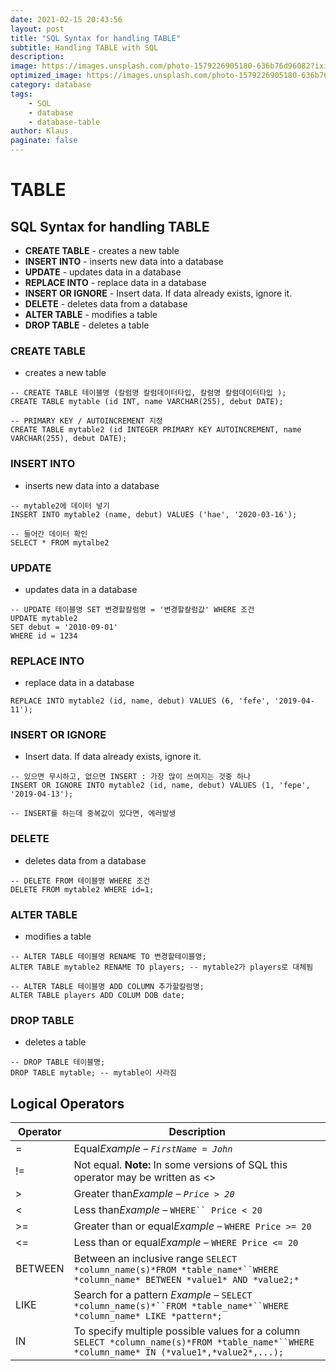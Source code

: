 ```yaml
---
date: 2021-02-15 20:43:56
layout: post
title: "SQL Syntax for handling TABLE"
subtitle: Handling TABLE with SQL
description:
image: https://images.unsplash.com/photo-1579226905180-636b76d96082?ixid=MXwxMjA3fDB8MHxwaG90by1wYWdlfHx8fGVufDB8fHw%3D&ixlib=rb-1.2.1&auto=format&fit=crop&w=1534&q=80
optimized_image: https://images.unsplash.com/photo-1579226905180-636b76d96082?ixid=MXwxMjA3fDB8MHxwaG90by1wYWdlfHx8fGVufDB8fHw%3D&ixlib=rb-1.2.1&auto=format&fit=crop&w=1534&q=80
category: database
tags:
    - SQL
    - database
    - database-table
author: Klaus
paginate: false
---
```




# TABLE



## SQL Syntax for handling TABLE

- **CREATE TABLE** - creates a new table
- **INSERT INTO** - inserts new data into a database
- **UPDATE** - updates data in a database
- **REPLACE INTO** - replace data in a database
- **INSERT OR IGNORE** - Insert data. If data already exists, ignore it.
- **DELETE** - deletes data from a database
- **ALTER TABLE** - modifies a table
- **DROP TABLE** - deletes a table



### CREATE TABLE

- creates a new table

```sqlite
-- CREATE TABLE 테이블명 (칼럼명 칼럼데이터타입, 칼럼명 칼럼데이터타입 );
CREATE TABLE mytable (id INT, name VARCHAR(255), debut DATE);

-- PRIMARY KEY / AUTOINCREMENT 지정
CREATE TABLE mytable2 (id INTEGER PRIMARY KEY AUTOINCREMENT, name VARCHAR(255), debut DATE);
```



### INSERT INTO

- inserts new data into a database

```sqlite
-- mytable2에 데이터 넣기
INSERT INTO mytable2 (name, debut) VALUES ('hae', '2020-03-16');

-- 들어간 데이터 확인
SELECT * FROM mytalbe2
```



### UPDATE

- updates data in a database

```sqlite
-- UPDATE 테이블명 SET 변경할칼럼명 = '변경할칼럼값' WHERE 조건
UPDATE mytable2
SET debut = '2010-09-01'
WHERE id = 1234
```



### REPLACE INTO

- replace data in a database

```sqlite
REPLACE INTO mytable2 (id, name, debut) VALUES (6, 'fefe', '2019-04-11');
```



### INSERT OR IGNORE

- Insert data. If data already exists, ignore it.

```sqlite
-- 있으면 무시하고, 없으면 INSERT : 가장 많이 쓰여지는 것중 하나
INSERT OR IGNORE INTO mytable2 (id, name, debut) VALUES (1, 'fepe', '2019-04-13');

-- INSERT를 하는데 중복값이 있다면, 에러발생
```



### DELETE

- deletes data from a database

``` sqlite
-- DELETE FROM 테이블명 WHERE 조건
DELETE FROM mytable2 WHERE id=1;
```



### ALTER TABLE

- modifies a table

```sqlite
-- ALTER TABLE 테이블명 RENAME TO 변경할테이블명;
ALTER TABLE mytable2 RENAME TO players; -- mytable2가 players로 대체됨

-- ALTER TABLE 테이블명 ADD COLUMN 추가할칼럼명;
ALTER TABLE players ADD COLUM DOB date;
```



### DROP TABLE

- deletes a table

```sqlite
-- DROP TABLE 테이블명;
DROP TABLE mytable; -- mytable이 사라짐
```





## Logical Operators 

| **Operator** | **Description**                                              |
| ------------ | ------------------------------------------------------------ |
| =            | Equal*Example – `FirstName = John`*                          |
| !=           | Not equal. **Note:** In some versions of SQL this operator may be written as <> |
| >            | Greater than*Example –* *`Price > 20`*                       |
| <            | Less than*Example –* `WHERE`` Price < 20`                    |
| >=           | Greater than or equal*Example –* `WHERE Price >= 20`         |
| <=           | Less than or equal*Example –* `WHERE Price <= 20`            |
| BETWEEN      | Between an inclusive range `SELECT *column_name(s)*FROM *table_name*``WHERE *column_name* BETWEEN *value1* AND *value2;*` |
| LIKE         | Search for a pattern *Example –*  `SELECT *column_name(s)*``FROM *table_name*``WHERE *column_name* LIKE *pattern*;` |
| IN           | To specify multiple possible values for a column `SELECT *column_name(s)*FROM *table_name*``WHERE *column_name* IN (*value1*,*value2*,...);` |

 












